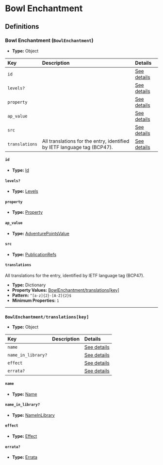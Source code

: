 # Bowl Enchantment

## Definitions

### <a name="BowlEnchantment"></a> Bowl Enchantment (`BowlEnchantment`)

- **Type:** Object

Key | Description | Details
:-- | :-- | :--
`id` |  | <a href="#BowlEnchantment/id">See details</a>
`levels?` |  | <a href="#BowlEnchantment/levels">See details</a>
`property` |  | <a href="#BowlEnchantment/property">See details</a>
`ap_value` |  | <a href="#BowlEnchantment/ap_value">See details</a>
`src` |  | <a href="#BowlEnchantment/src">See details</a>
`translations` | All translations for the entry, identified by IETF language tag (BCP47). | <a href="#BowlEnchantment/translations">See details</a>

#### <a name="BowlEnchantment/id"></a> `id`

- **Type:** <a href="#Id">Id</a>

#### <a name="BowlEnchantment/levels"></a> `levels?`

- **Type:** <a href="#Levels">Levels</a>

#### <a name="BowlEnchantment/property"></a> `property`

- **Type:** <a href="#Property">Property</a>

#### <a name="BowlEnchantment/ap_value"></a> `ap_value`

- **Type:** <a href="#AdventurePointsValue">AdventurePointsValue</a>

#### <a name="BowlEnchantment/src"></a> `src`

- **Type:** <a href="../source/_PublicationRef.md#PublicationRefs">PublicationRefs</a>

#### <a name="BowlEnchantment/translations"></a> `translations`

All translations for the entry, identified by IETF language tag (BCP47).

- **Type:** Dictionary
- **Property Values:** <a href="#BowlEnchantment/translations[key]">BowlEnchantment/translations[key]</a>
- **Pattern:** `^[a-z]{2}-[A-Z]{2}$`
- **Minimum Properties:** `1`

---

### <a name="BowlEnchantment/translations[key]"></a> `BowlEnchantment/translations[key]`

- **Type:** Object

Key | Description | Details
:-- | :-- | :--
`name` |  | <a href="#BowlEnchantment/translations[key]/name">See details</a>
`name_in_library?` |  | <a href="#BowlEnchantment/translations[key]/name_in_library">See details</a>
`effect` |  | <a href="#BowlEnchantment/translations[key]/effect">See details</a>
`errata?` |  | <a href="#BowlEnchantment/translations[key]/errata">See details</a>

#### <a name="BowlEnchantment/translations[key]/name"></a> `name`

- **Type:** <a href="#Name">Name</a>

#### <a name="BowlEnchantment/translations[key]/name_in_library"></a> `name_in_library?`

- **Type:** <a href="#NameInLibrary">NameInLibrary</a>

#### <a name="BowlEnchantment/translations[key]/effect"></a> `effect`

- **Type:** <a href="#Effect">Effect</a>

#### <a name="BowlEnchantment/translations[key]/errata"></a> `errata?`

- **Type:** <a href="../source/_Erratum.md#Errata">Errata</a>
